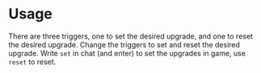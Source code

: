 # Usage
There are three triggers, one to set the desired upgrade, and one to reset the desired upgrade.
Change the triggers to set and reset the desired upgrade. Write  `set` in chat (and enter) to set the upgrades in game, use `reset` to reset.
